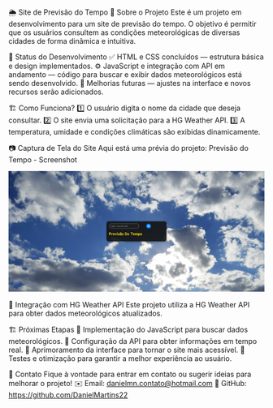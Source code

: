 🌦️ Site de Previsão do Tempo
📌 Sobre o Projeto
Este é um projeto em desenvolvimento para um site de previsão do tempo. O objetivo é permitir que os usuários consultem as condições meteorológicas de diversas cidades de forma dinâmica e intuitiva.

🚀 Status do Desenvolvimento
✅ HTML e CSS concluídos — estrutura básica e design implementados.
⚙️ JavaScript e integração com API em andamento — código para buscar e exibir dados meteorológicos está sendo desenvolvido.
🔄 Melhorias futuras — ajustes na interface e novos recursos serão adicionados.

🏗️ Como Funciona?
1️⃣ O usuário digita o nome da cidade que deseja consultar.
2️⃣ O site envia uma solicitação para a HG Weather API.
3️⃣ A temperatura, umidade e condições climáticas são exibidas dinamicamente.

📷 Captura de Tela do Site
Aqui está uma prévia do projeto:
Previsão do Tempo - Screenshot

<img src="./assets/preview-site.png" alt="previa-do-site">


🔌 Integração com HG Weather API
Este projeto utiliza a HG Weather API para obter dados meteorológicos atualizados.

🏗️ Próximas Etapas
🔹 Implementação do JavaScript para buscar dados meteorológicos.
🔹 Configuração da API para obter informações em tempo real.
🔹 Aprimoramento da interface para tornar o site mais acessível.
🔹 Testes e otimização para garantir a melhor experiência ao usuário.

📢 Contato
Fique à vontade para entrar em contato ou sugerir ideias para melhorar o projeto!
✉️ Email: danielmn.contato@hotmail.com
🔗 GitHub: https://github.com/DanielMartins22


